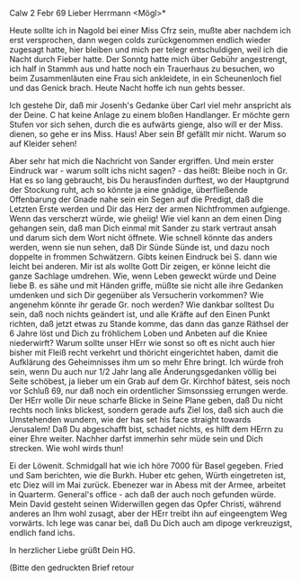  Calw 2 Febr 69
Lieber Herrmann <Mögl>*

Heute sollte ich in Nagold bei einer Miss Cfrz sein, mußte aber nachdem ich erst versprochen, dann wegen colds zurückgenommen endlich wieder zugesagt hatte, hier bleiben und mich per telegr entschuldigen, weil ich die Nacht durch Fieber hatte. Der Sonntg hatte mich über Gebühr angestrengt, ich half in Stammh aus und hatte noch ein Trauerhaus zu besuchen, wo beim Zusammenläuten eine Frau sich ankleidete, in ein Scheunenloch fiel und das Genick brach. Heute Nacht hoffe ich nun gehts besser.

Ich gestehe Dir, daß mir Josenh's Gedanke über Carl viel mehr anspricht als der Deine. C hat keine Anlage zu einem bloßen Handlanger. Er möchte gern Stufen vor sich sehen, durch die es aufwärts gienge, also will er der Miss. dienen, so gehe er ins Miss. Haus! Aber sein Bf gefällt mir nicht. Warum so auf Kleider sehen!

Aber sehr hat mich die Nachricht von Sander ergriffen. Und mein erster Eindruck war - warum sollt ichs nicht sagen? - das heißt: Bleibe noch in Gr. Hat es so lang gebraucht, bis Du herausfinden durftest, wo der Hauptgrund der Stockung ruht, ach so könnte ja eine gnädige, überfließende Offenbarung der Gnade nahe sein ein Segen auf die Predigt, daß die Letzten Erste werden und Dir das Herz der armen Nichtfrommen aufgienge. Wenn das verscherzt würde, wie gheiig! Wie viel kann an dem einen Ding gehangen sein, daß man Dich einmal mit Sander zu stark vertraut ansah und darum sich dem Wort nicht öffnete. Wie schnell könnte das anders werden, wenn sie nun sehen, daß Dir Sünde Sünde ist, und dazu noch doppelte in frommen Schwätzern. Gibts keinen Eindruck bei S. dann wie leicht bei anderen. Mir ist als wollte Gott Dir zeigen, er könne leicht die ganze Sachlage umdrehen. Wie, wenn Leben geweckt würde und Deine liebe B. es sähe und mit Händen griffe, müßte sie nicht alle ihre Gedanken umdenken und sich Dir gegenüber als Versucherin vorkommen? Wie angenehm könnte ihr gerade Gr. noch werden? Wie dankbar solltest Du sein, daß noch nichts geändert ist, und alle Kräfte auf den Einen Punkt richten, daß jetzt etwas zu Stande komme, das dann das ganze Räthsel der 6 Jahre löst und Dich zu fröhlichem Loben und Anbeten auf die Kniee niederwirft? Warum sollte unser HErr wie sonst so oft es nicht auch hier bisher mit Fleiß recht verkehrt und thöricht eingerichtet haben, damit die Aufklärung des Geheimnisses ihm um so mehr Ehre bringt. Ich würde froh sein, wenn Du auch nur 1/2 Jahr lang alle Änderungsgedanken völlig bei Seite schöbest, ja lieber um ein Grab auf dem Gr. Kirchhof bätest, seis noch vor Schluß 69, nur daß noch ein ordentlicher Simsonssieg errungen werde. Der HErr wolle Dir neue scharfe Blicke in Seine Plane geben, daß Du nicht rechts noch links blickest, sondern gerade aufs Ziel los, daß sich auch die Umstehenden wundern, wie der has set his face straight towards Jerusalem! Daß Du abgeschafft bist, schadet nichts, es hilft dem HErrn zu einer Ehre weiter. Nachher darfst immerhin sehr müde sein und Dich strecken. Wie wohl wirds thun!

Ei der Löwenit. Schmidgall hat wie ich höre 7000 für Basel gegeben. Fried und Sam berichten, wie die Burkh. Huber etc gehen, Würth eingetreten ist, etc Diez will im Mai zurück. Ebenezer war in Abess mit der Armee, arbeitet in Quarterm. General's office - ach daß der auch noch gefunden würde. Mein David gesteht seinen Widerwillen gegen das Opfer Christi, während anderes an Ihm wohl zusagt, aber der HErr treibt ihn auf eingeengtem Weg vorwärts. Ich lege was canar bei, daß Du Dich auch am dipoge verkreuzigst, endlich fand ichs.

 In herzlicher Liebe grüßt
 Dein HG.

(Bitte den gedruckten Brief retour
